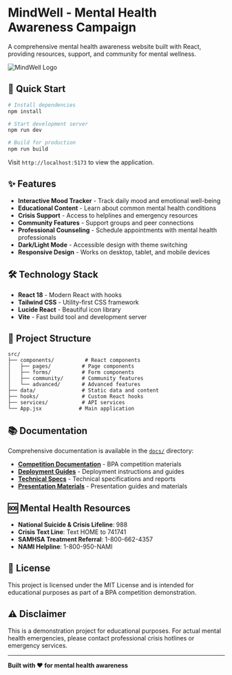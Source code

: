 # MindWell - Mental Health Awareness Campaign

A comprehensive mental health awareness website built with React, providing resources, support, and community for mental wellness.

![MindWell Logo](https://via.placeholder.com/400x200/4F46E5/FFFFFF?text=MindWell)

## 🚀 Quick Start

```bash
# Install dependencies
npm install

# Start development server
npm run dev

# Build for production
npm run build
```

Visit `http://localhost:5173` to view the application.

## ✨ Features

- **Interactive Mood Tracker** - Track daily mood and emotional well-being
- **Educational Content** - Learn about common mental health conditions
- **Crisis Support** - Access to helplines and emergency resources
- **Community Features** - Support groups and peer connections
- **Professional Counseling** - Schedule appointments with mental health professionals
- **Dark/Light Mode** - Accessible design with theme switching
- **Responsive Design** - Works on desktop, tablet, and mobile devices

## 🛠️ Technology Stack

- **React 18** - Modern React with hooks
- **Tailwind CSS** - Utility-first CSS framework
- **Lucide React** - Beautiful icon library
- **Vite** - Fast build tool and development server

## 📁 Project Structure

```
src/
├── components/          # React components
│   ├── pages/          # Page components
│   ├── forms/          # Form components
│   ├── community/      # Community features
│   └── advanced/       # Advanced features
├── data/               # Static data and content
├── hooks/              # Custom React hooks
├── services/           # API services
└── App.jsx            # Main application
```

## 📚 Documentation

Comprehensive documentation is available in the [`docs/`](./docs/) directory:

- **[Competition Documentation](./docs/competition/)** - BPA competition materials
- **[Deployment Guides](./docs/deployment/)** - Deployment instructions and guides
- **[Technical Specs](./docs/technical/)** - Technical specifications and reports
- **[Presentation Materials](./docs/presentation/)** - Presentation guides and materials

## 🆘 Mental Health Resources

- **National Suicide & Crisis Lifeline**: 988
- **Crisis Text Line**: Text HOME to 741741
- **SAMHSA Treatment Referral**: 1-800-662-4357
- **NAMI Helpline**: 1-800-950-NAMI

## 📄 License

This project is licensed under the MIT License and is intended for educational purposes as part of a BPA competition demonstration.

## ⚠️ Disclaimer

This is a demonstration project for educational purposes. For actual mental health emergencies, please contact professional crisis hotlines or emergency services.

---

**Built with ❤️ for mental health awareness**
